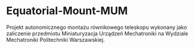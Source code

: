 # Equatorial-Mount-MUM

Projekt autonomicznego montażu równikowego teleskopu wykonany jako zaliczenie przedmiotu Miniaturyzacja Urządzeń Mechatroniki na Wydziale Mechatroniki Politechniki Warszawskiej.
